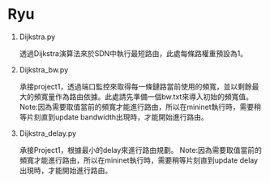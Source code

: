 # Ryu

1. Dijkstra.py

    透過Dijkstra演算法來於SDN中執行最短路由，此處每條路權重預設為1。
    
2. Dijkstra_bw.py

    承接project1，透過端口監控來取得每一條鏈路當前使用的頻寬，並以剩餘最大的頻寬量作為路由依據。此處請先準備一個bw.txt來導入初始的頻寬值。
    Note:因為需要取值當前的頻寬才能進行路由，所以在mininet執行時，需要稍等片刻直到update bandwidth出現時，才能開始進行路由。
    
3. Dijkstra_delay.py

    承接Project1，根據最小的delay來進行路由規劃。
    Note:因為需要取值當前的頻寬才能進行路由，所以在mininet執行時，需要稍等片刻直到update delay出現時，才能開始進行路由。
